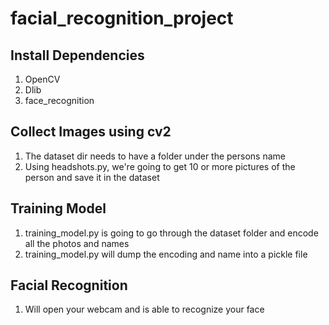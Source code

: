 # facial_recognition_project

## Install Dependencies 
1. OpenCV
2. Dlib 
3. face_recognition

## Collect Images using cv2 
1. The dataset dir needs to have a folder under the persons name
2. Using headshots.py, we're going to get 10 or more pictures of the person and save it 
in the dataset

## Training Model
1. training_model.py is going to go through the dataset folder and encode all the photos and names
2. training_model.py will dump the encoding and name into a pickle file

## Facial Recognition
1. Will open your webcam and is able to recognize your face


